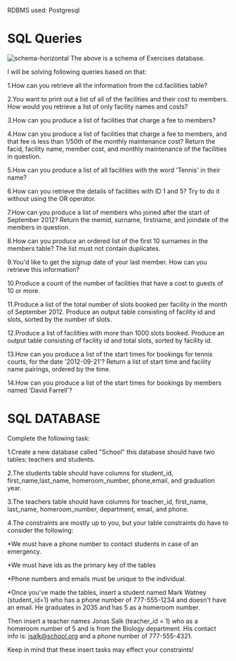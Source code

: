 RDBMS used: Postgresql

# SQL Queries
![schema-horizontal](https://user-images.githubusercontent.com/22495927/160691181-35763b00-43f3-40c9-bcaf-6c9d78382e61.svg)
The above is a schema of Exercises database.

I will be solving following queries based on that:

1.How can you retrieve all the information from the cd.facilities table?

2.You want to print out a list of all of the facilities and their cost to members. How would you retrieve a list of only facility names and costs?

3.How can you produce a list of facilities that charge a fee to members?

4.How can you produce a list of facilities that charge a fee to members, and that fee is less than 1/50th of the monthly maintenance cost? Return the facid, facility name, member cost, and monthly maintenance of the facilities in question.

5.How can you produce a list of all facilities with the word 'Tennis' in their name?

6.How can you retrieve the details of facilities with ID 1 and 5? Try to do it without using the OR operator.

7.How can you produce a list of members who joined after the start of September 2012? Return the memid, surname, firstname, and joindate of the members in question.

8.How can you produce an ordered list of the first 10 surnames in the members table? The list must not contain duplicates.

9.You'd like to get the signup date of your last member. How can you retrieve this information?

10.Produce a count of the number of facilities that have a cost to guests of 10 or more.

11.Produce a list of the total number of slots booked per facility in the month of September 2012. Produce an output table consisting of facility id and slots, sorted by the number of slots.

12.Produce a list of facilities with more than 1000 slots booked. Produce an output table consisting of facility id and total slots, sorted by facility id.

13.How can you produce a list of the start times for bookings for tennis courts, for the date '2012-09-21'? Return a list of start time and facility name pairings, ordered by the time.

14.How can you produce a list of the start times for bookings by members named 'David Farrell'?


# SQL DATABASE

Complete the following task:

1.Create a new database called "School" this database should have two tables: teachers and students.

2.The students table should have columns for student_id, first_name,last_name, homeroom_number, phone,email, and graduation year.

3.The teachers table should have columns for teacher_id, first_name, last_name, homeroom_number, department, email, and phone.

4.The constraints are mostly up to you, but your table constraints do have to consider the following:

 *We must have a phone number to contact students in case of an emergency.
 
 *We must have ids as the primary key of the tables
 
 *Phone numbers and emails must be unique to the individual.
 
 *Once you've made the tables, insert a student named Mark Watney (student_id=1) who has a phone number of 777-555-1234 and doesn't have an email. He graduates in 2035 and has 5 as a homeroom number.

Then insert a teacher names Jonas Salk (teacher_id = 1) who as a homeroom number of 5 and is from the Biology department. His contact info is: jsalk@school.org and a phone number of 777-555-4321.

Keep in mind that these insert tasks may effect your constraints!
